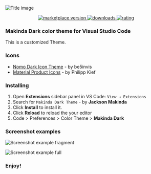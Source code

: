 ![Title image](https://i.imgur.com/CRNNNiZ.png)

<p align="center">
  <!-- marketplace version -->
  <a href="https://marketplace.visualstudio.com/items?itemName=makindajack.makinda-dark">
    <img alt="marketplace version" src="https://img.shields.io/vscode-marketplace/v/makindajack.makinda-dark.svg?maxAge=36&style=for-the-badge&labelColor=1A1A1A&color=F0A694">
  </a>
  <!-- downloads -->
  <a href="https://marketplace.visualstudio.com/items?itemName=makindajack.makinda-dark">
    <img alt="downloads" src="https://img.shields.io/visual-studio-marketplace/d/makindajack.makinda-dark.svg?maxAge=36&style=for-the-badge&labelColor=1A1A1A&color=F0A694">
  </a>
  <!-- rating -->
  <a href="https://marketplace.visualstudio.com/items?itemName=makindajack.makinda-dark">
    <img alt="rating" src="https://img.shields.io/visual-studio-marketplace/stars/makindajack.makinda-dark.svg?maxAge=86400&style=for-the-badge&labelColor=1A1A1A&color=F0A694">
  </a>
</p>

### Makinda Dark color theme for Visual Studio Code

This is a customized Theme.

### Icons

- [Nomo Dark Icon Theme](https://marketplace.visualstudio.com/items?itemName=be5invis.vscode-icontheme-nomo-dark) - by be5invis
- [Material Product Icons](https://marketplace.visualstudio.com/items?itemName=PKief.material-product-icons) - by Philipp Kief

### Installing

1.  Open **Extensions** sidebar panel in VS Code: `View → Extensions`
2.  Search for `Makinda Dark Theme` - by **Jackson Makinda**
3.  Click **Install** to install it.
4.  Click **Reload** to reload the your editor
5.  Code > Preferences > Color Theme > **Makinda Dark**

### Screenshot examples

![Screenshot example fragment](https://i.imgur.com/FjuZtgU.png)

![Screenshot example full](https://i.imgur.com/7JKkS0D.png)

### **Enjoy!**
